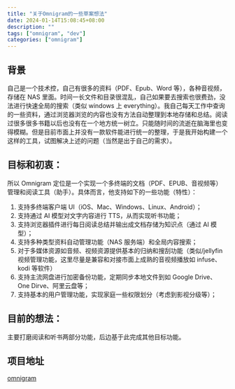 ```yaml
---
title: "关于Omnigram的一些草案想法"
date: 2024-01-14T15:08:45+08:00
description: ""
tags: ["omnigram", "dev"]
categories: ["omnigram"]
---
```


## 背景

自己是一个技术控，自己有很多的资料（PDF、Epub、Word 等），各种音视频，存储在 NAS 里面。时间一长文件和目录很混乱，自己如果要去搜索也很费劲，没法进行快速全局的搜索（类似 windows 上 everything）。我自己每天工作中查询的一些资料，通过浏览器浏览的内容也没有方法自动整理到本地存储和总结。阅读过很多很多书籍以后也没有在一个地方统一树立。只能随时间的流逝在脑海里也变得模糊。但是目前市面上并没有一款软件能进行统一的整理，于是我开始构建一个这样的工具，试图解决上述的问题（当然是出于自己的需求）。

## 目标和初衷：

所以 Omnigram 定位是一个实现一个多终端的文档（PDF、EPUB、音视频等）管理和阅读工具（助手）。具体而言，他支持如下的一些功能（特性）：

1. 支持多终端客户端 UI（iOS、Mac、Windows、Linux、Android）；
2. 支持通过 AI 模型对文字内容进行 TTS，从而实现听书功能；
3. 支持浏览器插件进行每日阅读总结并输出成文档存储为知识点（通过 AI 模型）；
4. 支持多种类型资料自动管理功能（NAS 服务端）和全局内容搜索；
5. 对于多媒体资源如音频、视频资源提供基本的归纳和搜刮功能（类似/jellyfin 视频管理功能，这里尽量是兼容和对接市面上成熟的音视频播放如 infuse、kodi 等软件）
6. 支持主流网盘进行加密备份功能，定期同步本地文件到如 Google Drive、One Dirve、阿里云盘等；
7. 支持基本的用户管理功能，实现家庭一些权限划分（考虑到影视分级等）；

## 目前的想法：

主要打磨阅读和听书两部分功能，后边基于此完成其他目标功能。

## 项目地址

[omnigram](https://github.com/nexptr/omnigram)
